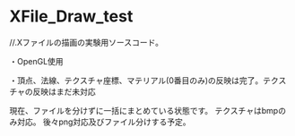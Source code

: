 # XFile_Draw_test
//.Xファイルの描画の実験用ソースコード。

・OpenGL使用

・頂点、法線、テクスチャ座標、マテリアル(0番目のみ)の反映は完了。テクスチャの反映はまだ未対応

現在、ファイルを分けずに一括にまとめている状態です。
テクスチャはbmpのみ対応。
後々png対応及びファイル分けする予定。
